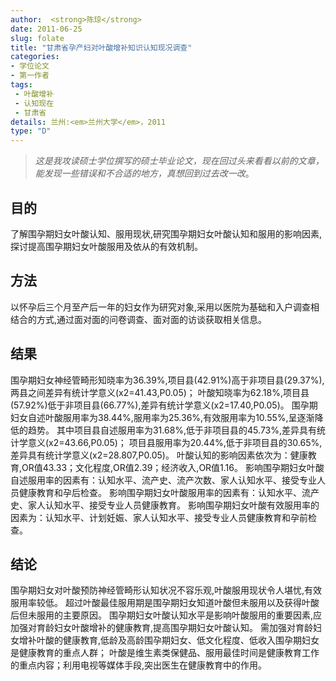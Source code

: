 ```yaml
---
author:  <strong>陈琼</strong>
date: 2011-06-25
slug: folate
title: "甘肃省孕产妇对叶酸增补知识认知现况调查"
categories: 
- 学位论文
- 第一作者
tags:
 - 叶酸增补
 - 认知现在
 - 甘肃省
details: 兰州:<em>兰州大学</em>，2011
type: "D"
---
```


> *这是我攻读硕士学位撰写的硕士毕业论文，现在回过头来看看以前的文章，能发现一些错误和不合适的地方，真想回到过去改一改*。

## 目的 
了解围孕期妇女叶酸认知、服用现状,研究围孕期妇女叶酸认知和服用的影响因素,探讨提高围孕期妇女叶酸服用及依从的有效机制。
 
## 方法
以怀孕后三个月至产后一年的妇女作为研究对象,采用以医院为基础和入户调查相结合的方式,通过面对面的问卷调查、面对面的访谈获取相关信息。
 
## 结果 
围孕期妇女神经管畸形知晓率为36.39%,项目县(42.91%)高于非项目县(29.37%),两县之间差异有统计学意义(x2=41.43,P0.05)；
叶酸知晓率为62.18%,项目县(57.92%)低于非项目县(66.77%),差异有统计学意义(x2=17.40,P0.05)。
围孕期妇女自述叶酸服用率为38.44%,服用率为25.36%,有效服用率为10.55%,呈逐渐降低的趋势。
其中项目县自述服用率为31.68%,低于非项目县的45.73%,差异具有统计学意义(x2=43.66,P0.05)；
项目县服用率为20.44%,低于非项目县的30.65%,差异具有统计学意义(x2=28.807,P0.05)。
叶酸认知的影响因素依次为：健康教育,OR值43.33；文化程度,OR值2.39；经济收入,OR值1.16。
影响围孕期妇女叶酸自述服用率的因素有：认知水平、流产史、流产次数、家人认知水平、接受专业人员健康教育和孕后检查。
影响围孕期妇女叶酸服用率的因素有：认知水平、流产史、家人认知水平、接受专业人员健康教育。
影响围孕期妇女叶酸有效服用率的因素为：认知水平、计划妊娠、家人认知水平、接受专业人员健康教育和孕前检查。

## 结论 
围孕期妇女对叶酸预防神经管畸形认知状况不容乐观,叶酸服用现状令人堪忧,有效服用率较低。
超过叶酸最佳服用期是围孕期妇女知道叶酸但未服用以及获得叶酸后但未服用的主要原因。
围孕期妇女叶酸认知水平是影响叶酸服用的重要因素,应加强对育龄妇女叶酸增补的健康教育,提高围孕期妇女叶酸认知。
需加强对育龄妇女增补叶酸的健康教育,低龄及高龄围孕期妇女、低文化程度、低收入围孕期妇女是健康教育的重点人群；
叶酸是维生素类保健品、服用最佳时间是健康教育工作的重点内容；利用电视等媒体手段,突出医生在健康教育中的作用。
